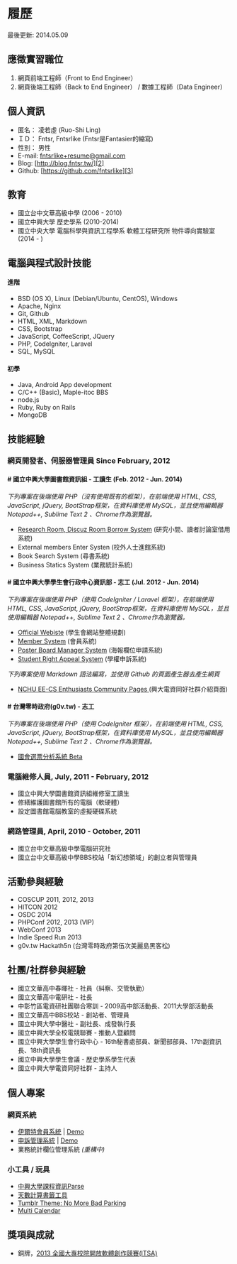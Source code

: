 履歷
===========
最後更新: 2014.05.09

應徵實習職位
----------
1. 網頁前端工程師（Front to End Engineer）
2. 網頁後端工程師（Back to End Engineer） / 數據工程師（Data Engineer）

個人資訊
--------------------
- 匿名： 凌若虛 (Ruo-Shi Ling)
- ＩＤ： Fntsr, Fntsrlike (Fntsr是Fantasier的縮寫)
- 性別： 男性
- E-mail: [fntsrlike+resume@gmail.com][1]
- Blog: [http://blog.fntsr.tw/][2]
- Github: [https://github.com/fntsrlike][3]

教育
--------------------
- 國立台中文華高級中學 (2006 - 2010)
- 國立中興大學 歷史學系 (2010-2014)
- 國立中央大學 電腦科學與資訊工程學系 軟體工程研究所 物件導向實驗室 (2014 - )

電腦與程式設計技能
---------------
#### 進階
- BSD (OS X), Linux (Debian/Ubuntu, CentOS), Windows
- Apache, Nginx
- Git, Github
- HTML, XML, Markdown
- CSS, Bootstrap
- JavaScript, CoffeeScript, JQuery
- PHP, CodeIgniter, Laravel
- SQL, MySQL

#### 初學
- Java, Android App development
- C/C++ (Basic), Maple-itoc BBS
- node.js
- Ruby, Ruby on Rails
- MongoDB

技能經驗
----------------
### 網頁開發者、伺服器管理員 Since February, 2012
#### # 國立中興大學圖書館資訊組 - 工讀生 (Feb. 2012 - Jun. 2014)

_下列專案在後端使用 PHP（沒有使用既有的框架），在前端使用 HTML, CSS, JavaScript, jQuery, BootStrap框架，在資料庫使用 MySQL，並且使用編輯器 Notepad++, Sublime Text 2 、Chrome作為瀏覽器。_

- [Research Room, Discuz Room Borrow System][4]  (研究小間、讀者討論室借用系統)
- External members Enter Systen (校外人士進館系統)
- Book Search System (尋書系統)
- Business Statics System (業務統計系統)

#### # 國立中興大學學生會行政中心資訊部 - 志工 (Jul. 2012 - Jun. 2014)

_下列專案在後端使用 PHP（使用 CodeIgniter / Laravel 框架），在前端使用 HTML, CSS, JavaScript, jQuery, BootStrap框架，在資料庫使用 MySQL，並且使用編輯器 Notepad++, Sublime Text 2 、Chrome作為瀏覽器。_

- [Official Webiste][5] (學生會網站整體規劃)
- [Member System][6] (會員系統)
- [Poster Board Manager System][7] (海報欄位申請系統)
- [Student Right Appeal System][8] (學權申訴系統)

_下列專案使用 Markdown 語法編寫，並使用 Github 的頁面產生器去產生網頁_

- [NCHU EE-CS Enthusiasts Community Pages ][9] (興大電資同好社群介紹頁面)

#### # 台灣零時政府(g0v.tw) - 志工

_下列專案在後端使用 PHP（使用 CodeIgniter 框架），在前端使用 HTML, CSS, JavaScript, jQuery, BootStrap框架，在資料庫使用 MySQL，並且使用編輯器 Notepad++, Sublime Text 2 、Chrome作為瀏覽器。_

- [國會選票分析系統 Beta][10]

### 電腦維修人員, July, 2011 - February, 2012
- 國立中興大學圖書館資訊組維修室工讀生
- 修繕維護圖書館所有的電腦（軟硬體）
- 設定圖書館電腦教室的虛擬硬碟系統

### 網路管理員, April, 2010 - October, 2011
- 國立台中文華高級中學電腦研究社
- 國立台中文華高級中學BBS校站「新幻想領域」的創立者與管理員

活動參與經驗
---------------
- COSCUP 2011, 2012, 2013
- HITCON 2012
- OSDC 2014
- PHPConf 2012, 2013 (VIP)
- WebConf 2013
- Indie Speed Run 2013
- g0v.tw Hackath5n (台灣零時政府第伍次美麗島黑客松)

社團/社群參與經驗
---------------
- 國立文華高中春暉社 - 社員（糾察、交管執勤）
- 國立文華高中電研社 - 社長
- 中彰竹區電資研社團聯合寒訓 - 2009高中部活動長、2011大學部活動長
- 國立文華高中BBS校站 - 創站者、管理員
- 國立中興大學中醫社 - 副社長、成發執行長
- 國立中興大學全校電競聯賽 - 推動人暨顧問
- 國立中興大學學生會行政中心 - 16th秘書處部員、新聞部部員、17th副資訊長、18th資訊長
- 國立中興大學學生會議 - 歷史學系學生代表
- 國立中興大學電資同好社群 - 主持人

個人專案
----------------
### 網頁系統
- [伊爾特會員系統][11] | [Demo][12]
- [申訴管理系統][13] | [Demo][14]
- 業務統計欄位管理系統 *(重構中)*

### 小工具 / 玩具
- [中興大學課程資訊Parse][15]
- [天數計算書籤工具][16]
- [Tumblr Theme: No More Bad Parking][17]
- [Multi Calendar][18]

獎項與成就
----------------
- 銅牌，[2013 全國大專校院開放軟體創作競賽(ITSA)][19]

  [1]: mailto:fntsrlike+resume@gmail.com
  [2]: http://ilt.fntsr.tw/
  [3]: https://github.com/fntsrlike
  [4]: http://class.lib.nchu.edu.tw/lib/order.php
  [5]: http://nchusg.org
  [6]: http://ilt.nchusg.org/
  [7]: http://app.nchusg.org/poster_manager
  [8]: http://app.nchusg.org/appeal/
  [9]: http://eecsec.nchusg.org/
  [10]: https://github.com/g0v-tw-congress-vote-analytics/congress-vote-analytics-beta
  [11]: https://github.com/fntsrlike/ilts_laravel
  [12]: http://ilt.fntsr.tw/
  [13]: https://github.com/fntsrlike/appeal_system
  [14]: http://appeal.fntsr.tw/
  [15]: https://github.com/fntsrlike/nchu_class_parse
  [16]: https://github.com/fntsrlike/Days_Counter
  [17]: https://github.com/fntsrlike/tumblr_theme
  [18]: https://github.com/fntsrlike/multi-calendar
  [19]: http://osc.csie.ncku.edu.tw/2013/time.php
  [20]: https://github.com/fntsrlike/FntsrResume